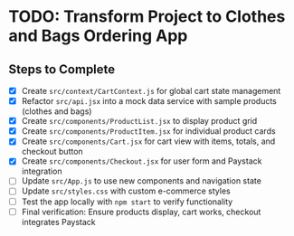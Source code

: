 # TODO: Transform Project to Clothes and Bags Ordering App

## Steps to Complete
- [x] Create `src/context/CartContext.js` for global cart state management
- [x] Refactor `src/api.jsx` into a mock data service with sample products (clothes and bags)
- [x] Create `src/components/ProductList.jsx` to display product grid
- [x] Create `src/components/ProductItem.jsx` for individual product cards
- [x] Create `src/components/Cart.jsx` for cart view with items, totals, and checkout button
- [x] Create `src/components/Checkout.jsx` for user form and Paystack integration
- [ ] Update `src/App.js` to use new components and navigation state
- [ ] Update `src/styles.css` with custom e-commerce styles
- [ ] Test the app locally with `npm start` to verify functionality
- [ ] Final verification: Ensure products display, cart works, checkout integrates Paystack
